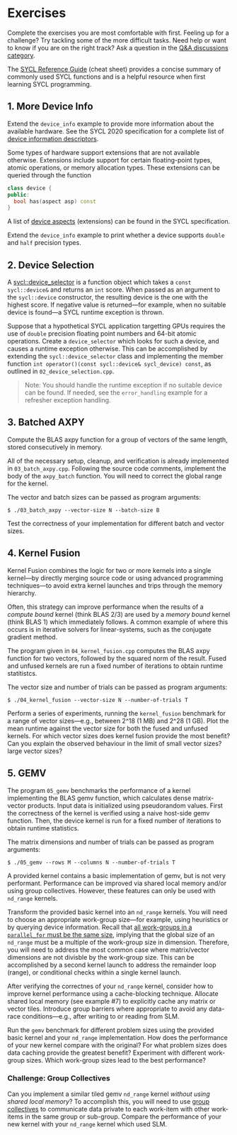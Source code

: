 # Exercises

Complete the exercises you are most comfortable with first. Feeling up for a challenge? Try tackling some of the more difficult tasks. Need help or want to know if you are on the right track? Ask a question in the [Q&A discussions category](https://github.com/kris-rowe/coss-2022-sycl-tutorial/discussions/categories/q-a).

The [SYCL Reference Guide](https://www.khronos.org/files/sycl/sycl-2020-reference-guide.pdf) (cheat sheet) provides a concise summary of commonly used SYCL functions and is a helpful resource when first learning SYCL programming.

## 1. More Device Info

Extend the `device_info` example to provide more information about the available hardware. See the SYCL 2020 specification for a complete list of [device information descriptors](https://www.khronos.org/registry/SYCL/specs/sycl-2020/html/sycl-2020.html#_device_information_descriptors).

Some types of hardware support extensions that are not available otherwise. Extensions include support for certain floating-point types, atomic operations, or memory allocation types. These extensions can be queried through the function
```cpp
class device {
public:
  bool has(aspect asp) const
}
```
A list of [device aspects](https://www.khronos.org/registry/SYCL/specs/sycl-2020/html/sycl-2020.html#sec:device-aspects) (extensions) can be found in the SYCL specification.

Extend the `device_info` example to print whether a device supports `double` and `half` precision types.

## 2. Device Selection

A [sycl::device_selector](https://www.khronos.org/registry/SYCL/specs/sycl-2020/html/sycl-2020.html#sec:device-selector) is a function object which takes a `const sycl::device&` and returns an `int` score. When passed as an argument to the `sycl::device` constructor, the resulting device is the one with the highest score. If negative value is returned&mdash;for example, when no suitable device is found&mdash;a SYCL runtime exception is thrown.

Suppose that a hypothetical SYCL application targetting GPUs requires the use of `double` precision floating point numbers and 64-bit atomic operations. Create a `device_selector` which looks for such a device, and causes a runtime exception otherwise. This can be accomplished by extending the `sycl::device_selector` class and implementing the member function `int operator()(const sycl::device& sycl_device) const`, as outlined in `02_device_selection.cpp`. 

> Note: You should handle the runtime exception if no suitable device can be found. If needed, see the `error_handling` example for a refresher exception handling.

## 3. Batched AXPY

Compute the BLAS axpy function for a group of vectors of the same length, stored consecutively in memory.

All of the necessary setup, cleanup, and verification is already implemented in `03_batch_axpy.cpp`. Following the source code comments, implement the body of the `axpy_batch` function. You will need to correct the global range for the kernel.

The vector and batch sizes can be passed as program arguments:
```shell
$ ./03_batch_axpy --vector-size N --batch-size B
```
Test the correctness of your implementation for different batch and vector sizes.

## 4. Kernel Fusion

 Kernel Fusion combines the logic for two or more kernels into a single kernel&mdash;by directly merging source code or using advanced programming techniques&mdash;to avoid extra kernel launches and trips through the memory hierarchy.

Often, this strategy can improve performance when the results of a *compute bound* kernel (think BLAS 2/3) are used by a *memory bound* kernel (think BLAS 1) which immediately follows. A common example of where this occurs is in iterative solvers for linear-systems, such as the conjugate gradient method.

The program given in `04_kernel_fusion.cpp` computes the BLAS axpy function for two vectors, followed by the squared norm of the result. Fused and unfused kernels are run a fixed number of iterations to obtain runtime statitistcs.

The vector size and number of trials can be passed as program arguments:
```shell
$ ./04_kernel_fusion --vector-size N --number-of-trials T
```

Perform a series of experiments, running the `kernel_fusion` benchmark for a range of vector sizes&mdash;e.g., between 2^18 (1 MB) and 2^28 (1 GB). Plot the mean runtime against the vector size for both the fused and unfused kernels. For which vector sizes does kernel fusion provide the most benefit? Can you explain the observed behaviour in the limit of small vector sizes? large vector sizes?

## 5. GEMV

The program `05_gemv` benchmarks the performance of a kernel implementing the BLAS gemv function, which calculates dense matrix-vector products. Input data is initialized using pseudorandom values. First the correctness of the kernel is verified using a naive host-side gemv function. Then, the device kernel is run for a fixed number of iterations to obtain runtime statistics.

The matrix dimensions and number of trials can be passed as program arguments:
```shell
$ ./05_gemv --rows M --columns N --number-of-trials T
```

A provided kernel contains a basic implementation of gemv, but is not very performant. Performance can be improved via shared local memory and/or using group collectives. However, these features can only be used with `nd_range` kernels.

Transform the provided basic kernel into an `nd_range` kernels. You will need to choose an appropriate work-group size&mdash;for example, using heuristics or by querying device information. Recall that [all work-groups in a `parallel_for` must be the same size](https://www.khronos.org/registry/SYCL/specs/sycl-2020/html/sycl-2020.html#_work_group_data_parallel_kernels), implying that the global size of an `nd_range` must be a multiple of the work-group size in dimension. Therefore, you will need to address the most common case where matrix/vector dimensions are not divisble by the work-group size. This can be accomplished by a second kernel launch to address the remainder loop (range), or conditional checks within a single kernel launch.

After verifying the correctnes of your `nd_range` kernel, consider how to improve kernel performance using a cache-blocking technique. Allocate shared local memory (see example \#7) to explicitly cache any matrix or vector tiles. Introduce group barriers where appropriate to avoid any data-race conditions&mdash;e.g., after writing to or reading from SLM.

Run the `gemv` benchmark for different problem sizes using the provided basic kernel and your `nd_range` implementation. How does the performance of your new kernel compare with the original? For what problem sizes does data caching provide the greatest benefit? Experiment with different work-group sizes. Which work-group sizes lead to the best performance?

### Challenge: Group Collectives

Can you implement a similar tiled gemv `nd_range` kernel *without using shared local memory*? To accomplish this, you will need to use [group collectives](https://www.khronos.org/registry/SYCL/specs/sycl-2020/html/sycl-2020.html#sec:group-functions) to communicate data private to each work-item with other work-items in the same group or sub-group. Compare the performance of your new kernel with your `nd_range` kernel which used SLM.

